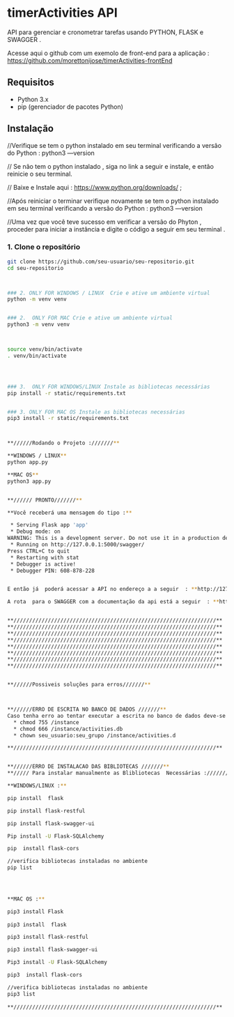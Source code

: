 # timerActivities API
API  para gerenciar e cronometrar  tarefas usando PYTHON, FLASK e SWAGGER .

Acesse aqui  o github com um exemolo de  front-end para a  aplicação : https://github.com/morettonijose/timerActivities-frontEnd
 
## Requisitos

- Python 3.x
- pip (gerenciador de pacotes Python)

## Instalação

//Verifique se tem o python instalado em seu terminal verificando a versão do Python   : 
python3 —version

// Se não tem o python instalado , siga no link a seguir e instale, e então reinicie o seu terminal.

// Baixe e Instale aqui : https://www.python.org/downloads/ ; 

//Após reiniciar o terminar verifique novamente se tem o python instalado em seu terminal verificando a versão do Python   : 
python3 —version

//Uma vez que você teve sucesso em verificar a versão do Phyton , proceder para iniciar a instância e digite o código a seguir em seu terminal . 





### 1. Clone o repositório

```bash
git clone https://github.com/seu-usuario/seu-repositorio.git
cd seu-repositorio



### 2. ONLY FOR WINDOWS / LINUX  Crie e ative um ambiente virtual
python -m venv venv


### 2.  ONLY FOR MAC Crie e ative um ambiente virtual
python3 -m venv venv



source venv/bin/activate
. venv/bin/activate




### 3.  ONLY FOR WINDOWS/LINUX Instale as bibliotecas necessárias
pip install -r static/requirements.txt


### 3. ONLY FOR MAC OS Instale as bibliotecas necessárias
pip3 install -r static/requirements.txt



**//////Rodando o Projeto :///////**

**WINDOWS / LINUX**
python app.py

**MAC OS**
python3 app.py


**////// PRONTO///////**

**Você receberá uma mensagem do tipo :**

 * Serving Flask app 'app'
 * Debug mode: on
WARNING: This is a development server. Do not use it in a production deployment. Use a production WSGI server instead.
 * Running on http://127.0.0.1:5000/swagger/
Press CTRL+C to quit
 * Restarting with stat
 * Debugger is active!
 * Debugger PIN: 608-878-228


E então já  poderá acessar a API no endereço a a seguir  : **http://127.0.0.1:5000/activities/**  :

A rota  para o SWAGGER com a documentação da api está a seguir  : **http://127.0.0.1:5000/swagger/**


**/////////////////////////////////////////////////////////////////**
**/////////////////////////////////////////////////////////////////**
**/////////////////////////////////////////////////////////////////**
**/////////////////////////////////////////////////////////////////**
**/////////////////////////////////////////////////////////////////**
**/////////////////////////////////////////////////////////////////**
**/////////////////////////////////////////////////////////////////**
**/////////////////////////////////////////////////////////////////**


**//////Possiveis soluções para erros///////**



**//////ERRO DE ESCRITA NO BANCO DE DADOS ///////**
Caso tenha erro ao tentar executar a escrita no banco de dados deve-se verificar e corrigir a permissão de escrita do arquivo e respectivo diretorio, conforme a seguir :  
  * chmod 755 /instance
  * chmod 666 /instance/activities.db
  * chown seu_usuario:seu_grupo /instance/activities.d

**/////////////////////////////////////////////////////////////////**


**//////ERRO DE INSTALACAO DAS BIBLIOTECAS ///////**
**///// Para instalar manualmente as Blibliotecas  Necessárias :///////**

**WINDOWS/LINUX :**

pip install  flask

pip install flask-restful

pip install flask-swagger-ui

Pip install -U Flask-SQLAlchemy

pip  install flask-cors

//verifica bibliotecas instaladas no ambiente
pip list



 
**MAC OS :**

pip3 install Flask
  
pip3 install  flask

pip3 install flask-restful

pip3 install flask-swagger-ui

Pip3 install -U Flask-SQLAlchemy

pip3  install flask-cors

//verifica bibliotecas instaladas no ambiente
pip3 list
 
**/////////////////////////////////////////////////////////////////**



